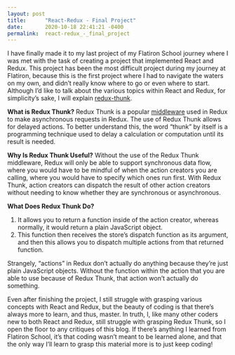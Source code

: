 ```yaml
---
layout: post
title:      "React-Redux - Final Project"
date:       2020-10-18 22:41:21 -0400
permalink:  react-redux_-_final_project
---
```



I have finally made it to my last project of my Flatiron School journey where I was met with the task of creating a project that implemented React and Redux. This project has been the most difficult project during my journey at Flatiron, because this is the first project where I had to navigate the waters on my own, and didn’t really know where to go or even where to start. Although I’d like to talk about the various topics within React and Redux, for simplicity’s sake, I will explain [redux-thunk](https://github.com/reduxjs/redux-thunk).

**What is Redux Thunk?**
Redux Thunk is a popular [middleware](https://redux.js.org/advanced/middleware) used in Redux to make asynchronous requests in Redux. The use of Redux Thunk allows for delayed actions. To better understand this, the word “thunk” by itself is a programming technique used to delay a calculation or computation until its result is needed. 

**Why Is Redux Thunk Useful?**
Without the use of the Redux Thunk middleware, Redux will only be able to support synchronous data flow, where you would have to be mindful of when the action creators you are calling, where you would have to specify which ones run first. With Redux Thunk, action creators can dispatch the result of other action creators without needing to know whether they are synchronous or asynchronous. 

**What Does Redux Thunk Do?**
1. It allows you to return a function inside of the action creator, whereas normally, it would return a plain JavaScript object. 
2. This function then receives the store’s dispatch function as its argument, and then this allows you to dispatch multiple actions from that returned function. 

Strangely, “actions” in Redux don’t actually do anything because they’re just plain JavaScript objects. Without the function within the action that you are able to use because of Redux Thunk, that action won’t actually do something. 

Even after finishing the project, I still struggle with grasping various concepts with React and Redux, but the beauty of coding is that there’s always more to learn, and thus, master. In truth, I, like many other coders new to both React and Redux, still struggle with grasping Redux Thunk, so I open the floor to any critiques of this blog. If there’s anything I learned from Flatiron School, it’s that coding wasn’t meant to be learned alone, and that the only way I’ll learn to grasp this material more is to just keep coding! 
